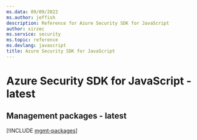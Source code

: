 ```yaml
---
ms.data: 09/09/2022
ms.author: jeffish
description: Reference for Azure Security SDK for JavaScript
author: xirzec
ms.service: security
ms.topic: reference
ms.devlang: javascript
title: Azure Security SDK for JavaScript
---
```

# Azure Security SDK for JavaScript - latest

## Management packages - latest
[!INCLUDE [mgmt-packages](security-mgmt-index.md)]